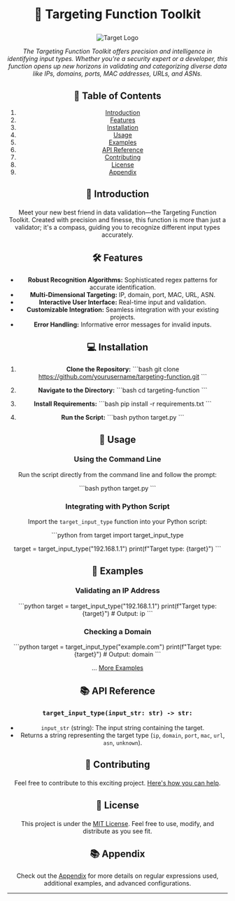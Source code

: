 
# <p align="center">🎯 Targeting Function Toolkit</p>
<div align="center">

![Target Logo](assets/target-logo.png)

_The Targeting Function Toolkit offers precision and intelligence in identifying input types. Whether you're a security expert or a developer, this function opens up new horizons in validating and categorizing diverse data like IPs, domains, ports, MAC addresses, URLs, and ASNs._

## 📌 Table of Contents
1. [Introduction](#-introduction)
2. [Features](#-features)
3. [Installation](#-installation)
4. [Usage](#-usage)
5. [Examples](#-examples)
6. [API Reference](#-api-reference)
7. [Contributing](#-contribution)
8. [License](#-license)
9. [Appendix](#-appendix)

</div>

## <p align="center">🎉 Introduction</p>

<div align="center">

Meet your new best friend in data validation—the Targeting Function Toolkit. Created with precision and finesse, this function is more than just a validator; it's a compass, guiding you to recognize different input types accurately.

</div>

## <p align="center">🛠️ Features</p>

<div align="center">

- **Robust Recognition Algorithms:** Sophisticated regex patterns for accurate identification.
- **Multi-Dimensional Targeting:** IP, domain, port, MAC, URL, ASN.
- **Interactive User Interface:** Real-time input and validation.
- **Customizable Integration:** Seamless integration with your existing projects.
- **Error Handling:** Informative error messages for invalid inputs.

</div>

## <p align="center">💻 Installation</p>

<div align="center">

1. **Clone the Repository:**
   \```bash
   git clone https://github.com/yourusername/targeting-function.git
   \```

2. **Navigate to the Directory:**
   \```bash
   cd targeting-function
   \```

3. **Install Requirements:**
   \```bash
   pip install -r requirements.txt
   \```

4. **Run the Script:**
   \```bash
   python target.py
   \```

</div>

## <p align="center">📘 Usage</p>

<div align="center">

### Using the Command Line

Run the script directly from the command line and follow the prompt:

\```bash
python target.py
\```

### Integrating with Python Script

Import the `target_input_type` function into your Python script:

\```python
from target import target_input_type

target = target_input_type("192.168.1.1")
print(f"Target type: {target}")
\```

</div>

## <p align="center">🧪 Examples</p>

<div align="center">

### Validating an IP Address

\```python
target = target_input_type("192.168.1.1")
print(f"Target type: {target}") # Output: ip
\```

### Checking a Domain

\```python
target = target_input_type("example.com")
print(f"Target type: {target}") # Output: domain
\```

... [More Examples](EXAMPLES.md)

</div>

## <p align="center">📚 API Reference</p>

<div align="center">

### `target_input_type(input_str: str) -> str:`

- `input_str` (string): The input string containing the target.
- Returns a string representing the target type (`ip`, `domain`, `port`, `mac`, `url`, `asn`, `unknown`).

</div>

## <p align="center">🤝 Contributing</p>

<div align="center">

Feel free to contribute to this exciting project. [Here's how you can help](CONTRIBUTING.md).

</div>

## <p align="center">📜 License</p>

<div align="center">

This project is under the [MIT License](LICENSE). Feel free to use, modify, and distribute as you see fit.

</div>

## <p align="center">📚 Appendix</p>

<div align="center">

Check out the [Appendix](APPENDIX.md) for more details on regular expressions used, additional examples, and advanced configurations.

</div>

---

